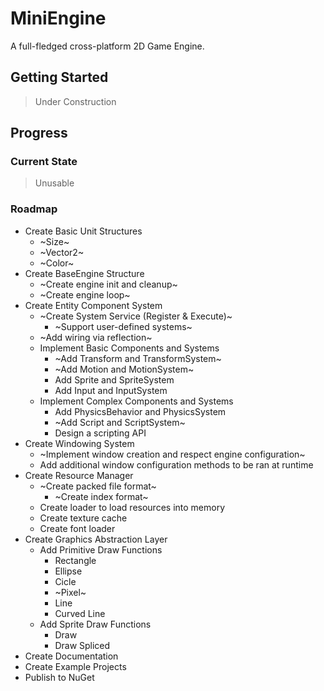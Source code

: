 # MiniEngine
A full-fledged cross-platform 2D Game Engine.

## Getting Started
> Under Construction

## Progress
### Current State
> Unusable

### Roadmap
- Create Basic Unit Structures
  - ~Size~
  - ~Vector2~
  - ~Color~
- Create BaseEngine Structure
  - ~Create engine init and cleanup~
  - ~Create engine loop~
- Create Entity Component System
  - ~Create System Service (Register & Execute)~
    - ~Support user-defined systems~
  - ~Add wiring via reflection~
  - Implement Basic Components and Systems
    - ~Add Transform and TransformSystem~
    - ~Add Motion and MotionSystem~
    - Add Sprite and SpriteSystem
    - Add Input and InputSystem
  - Implement Complex Components and Systems
    - Add PhysicsBehavior and PhysicsSystem
    - ~Add Script and ScriptSystem~
    - Design a scripting API
- Create Windowing System
  - ~Implement window creation and respect engine configuration~
  - Add additional window configuration methods to be ran at runtime
- Create Resource Manager
  - ~Create packed file format~
    - ~Create index format~
  - Create loader to load resources into memory
  - Create texture cache
  - Create font loader
- Create Graphics Abstraction Layer
  - Add Primitive Draw Functions
    - Rectangle
    - Ellipse
    - Cicle
    - ~Pixel~
    - Line
    - Curved Line
  - Add Sprite Draw Functions
    - Draw
    - Draw Spliced
- Create Documentation
- Create Example Projects
- Publish to NuGet
    
